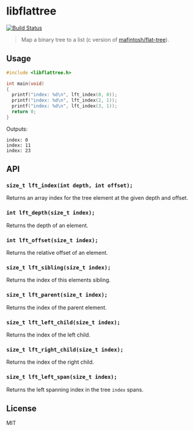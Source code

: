 # libflattree

[![Build Status](https://travis-ci.org/ralphtheninja/libflattree.svg?branch=master)](https://travis-ci.org/ralphtheninja/libflattree)

> Map a binary tree to a list (c version of [mafintosh/flat-tree]).

## Usage

```c
#include <libflattree.h>

int main(void)
{
  printf("index: %d\n", lft_index(0, 0));
  printf("index: %d\n", lft_index(2, 1));
  printf("index: %d\n", lft_index(3, 1));
  return 0;
}
```

Outputs:

```
index: 0
index: 11
index: 23
```

## API

### `size_t lft_index(int depth, int offset);`

Returns an array index for the tree element at the given depth and offset.

### `int lft_depth(size_t index);`

Returns the depth of an element.

### `int lft_offset(size_t index);`

Returns the relative offset of an element.

### `size_t lft_sibling(size_t index);`

Returns the index of this elements sibling.

### `size_t lft_parent(size_t index);`

Returns the index of the parent element.

### `size_t lft_left_child(size_t index);`

Returns the index of the left child.

### `size_t lft_right_child(size_t index);`

Returns the index of the right child.

### `size_t lft_left_span(size_t index);`

Returns the left spanning index in the tree `index` spans.

## License

MIT

[mafintosh/flat-tree]: https://github.com/mafintosh/flat-tree
